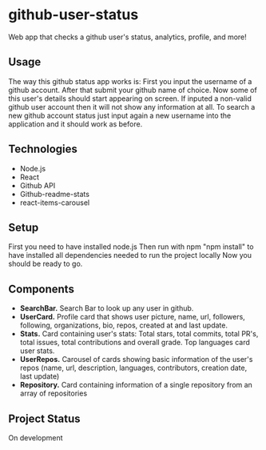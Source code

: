 # github-user-status

Web app that checks a github user's status, analytics, profile, and more!

## Usage

The way this github status app works is:
First you input the username of a github account.
After that submit your github name of choice.
Now some of this user's details should start appearing on screen.
If inputed a non-valid github user account then it will not show any information at all.
To search a new github account status just input again a new username into the application and it should work as before.

## Technologies

-   Node.js
-   React
-   Github API
-   Github-readme-stats
-   react-items-carousel

## Setup

First you need to have installed node.js
Then run with npm "npm install" to have installed all dependencies needed to run the project locally
Now you should be ready to go.

## Components

-   **SearchBar.** Search Bar to look up any user in github.
-   **UserCard.** Profile card that shows user picture, name, url, followers, following, organizations, bio, repos, created at and last update.
-   **Stats.** Card containing user's stats: Total stars, total commits, total PR's, total issues, total contributions and overall grade. Top languages card user stats.
-   **UserRepos.** Carousel of cards showing basic information of the user's repos (name, url, description, languages, contributors, creation date, last update)
-   **Repository.** Card containing information of a single repository from an array of repositories

## Project Status

On development
